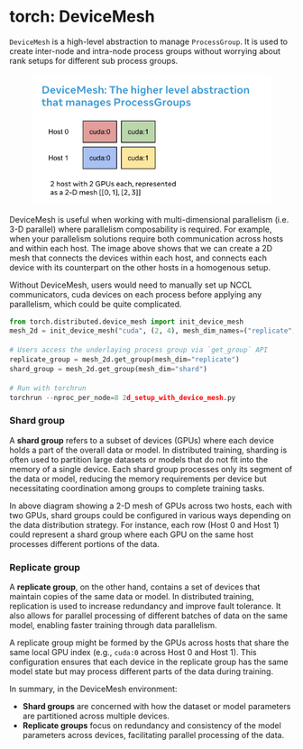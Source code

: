 # torch: DeviceMesh

`DeviceMesh`  is a high-level abstraction to manage `ProcessGroup`.  It is used to create inter-node and intra-node process groups without worrying about rank setups for different sub process groups.&#x20;

<figure><img src="../.gitbook/assets/image (5) (1) (1).png" alt=""><figcaption></figcaption></figure>

DeviceMesh is useful when working with multi-dimensional parallelism (i.e. 3-D parallel) where parallelism composability is required. For example, when your parallelism solutions require both communication across hosts and within each host. The image above shows that we can create a 2D mesh that connects the devices within each host, and connects each device with its counterpart on the other hosts in a homogenous setup.

Without DeviceMesh, users would need to manually set up NCCL communicators, cuda devices on each process before applying any parallelism, which could be quite complicated.

```python
from torch.distributed.device_mesh import init_device_mesh
mesh_2d = init_device_mesh("cuda", (2, 4), mesh_dim_names=("replicate", "shard"))

# Users access the underlaying process group via `get_group` API
replicate_group = mesh_2d.get_group(mesh_dim="replicate")
shard_group = mesh_2d.get_group(mesh_dim="shard")

# Run with torchrun
torchrun --nproc_per_node=8 2d_setup_with_device_mesh.py
```

### Shard group

A **shard group** refers to a subset of devices (GPUs) where each device holds a part of the overall data or model. In distributed training, sharding is often used to partition large datasets or models that do not fit into the memory of a single device. Each shard group processes only its segment of the data or model, reducing the memory requirements per device but necessitating coordination among groups to complete training tasks.

In above diagram showing a 2-D mesh of GPUs across two hosts, each with two GPUs, shard groups could be configured in various ways depending on the data distribution strategy. For instance, each row (Host 0 and Host 1) could represent a shard group where each GPU on the same host processes different portions of the data.

### Replicate group

A **replicate group**, on the other hand, contains a set of devices that maintain copies of the same data or model. In distributed training, replication is used to increase redundancy and improve fault tolerance. It also allows for parallel processing of different batches of data on the same model, enabling faster training through data parallelism.

A replicate group might be formed by the GPUs across hosts that share the same local GPU index (e.g., `cuda:0` across Host 0 and Host 1). This configuration ensures that each device in the replicate group has the same model state but may process different parts of the data during training.

In summary, in the DeviceMesh environment:

* **Shard groups** are concerned with how the dataset or model parameters are partitioned across multiple devices.
* **Replicate groups** focus on redundancy and consistency of the model parameters across devices, facilitating parallel processing of the data.
